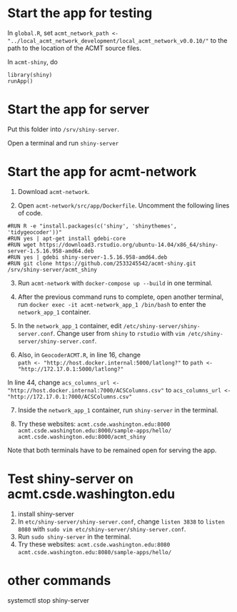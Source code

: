 # Start the app for testing
In `global.R`, set `acmt_network_path <- "../local_acmt_network_development/local_acmt_network_v0.0.10/"` to the path to the location of the ACMT source files.

In `acmt-shiny`, do

```
library(shiny)
runApp()
```


# Start the app for server
Put this folder into `/srv/shiny-server`.

Open a terminal and run `shiny-server`

# Start the app for acmt-network
1. Download `acmt-network`.

2. Open `acmt-network/src/app/Dockerfile`. Uncomment the following lines of code.
```
#RUN R -e "install.packages(c('shiny', 'shinythemes', 'tidygeocoder'))"
#RUN yes | apt-get install gdebi-core
#RUN wget https://download3.rstudio.org/ubuntu-14.04/x86_64/shiny-server-1.5.16.958-amd64.deb
#RUN yes | gdebi shiny-server-1.5.16.958-amd64.deb
#RUN git clone https://github.com/2533245542/acmt-shiny.git /srv/shiny-server/acmt_shiny
```

3. Run `acmt-network` with `docker-compose up --build` in one terminal.

4. After the previous command runs to complete, open another terminal, run `docker exec -it acmt-network_app_1 /bin/bash` to enter the `network_app_1` container.

5. In the `network_app_1` container, edit `/etc/shiny-server/shiny-server.conf`. Change user from `shiny` to `rstudio` with `vim /etc/shiny-server/shiny-server.conf`.

6. Also, in `GeocoderACMT.R`, in line 16, change  
`path <- "http://host.docker.internal:5000/latlong?"`
to
`path <- "http://172.17.0.1:5000/latlong?"`

In line 44, change 
`acs_columns_url <- "http://host.docker.internal:7000/ACSColumns.csv"`
to 
`acs_columns_url <- "http://172.17.0.1:7000/ACSColumns.csv"`

7. Inside the `network_app_1` container, run `shiny-server` in the terminal.

9. Try these websites:
`acmt.csde.washington.edu:8000`
`acmt.csde.washington.edu:8000/sample-apps/hello/`
`acmt.csde.washington.edu:8000/acmt_shiny`

Note that both terminals have to be remained open for serving the app.

# Test shiny-server on acmt.csde.washington.edu
1. install shiny-server
2. In `etc/shiny-server/shiny-server.conf`, change `listen 3838` to `listen 8080` with `sudo vim etc/shiny-server/shiny-server.conf`.
3. Run `sudo shiny-server` in the terminal.
4. Try these websites:
`acmt.csde.washington.edu:8080`
`acmt.csde.washington.edu:8080/sample-apps/hello/`


# other commands
systemctl stop shiny-server

